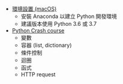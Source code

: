 * [環境設置 (macOS)](https://hackmd.io/@ysliu/HJiVlbYLH)
    * 安裝 Anaconda 以建立 Python 開發環境
    * 建議版本使用 Python 3.6 或 3.7
* [Python Crash course](https://hackmd.io/@ysliu/H1vGPMTLr)
    * 變數
    * 容器 (list, dictionary) 
    * 條件控制
    * 迴圈
    * 函式
    * HTTP request
